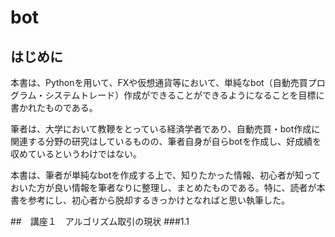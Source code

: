 # bot

## はじめに
本書は、Pythonを用いて、FXや仮想通貨等において、単純なbot（自動売買プログラム・システムトレード）作成ができることができるようになることを目標に書かれたものである。

筆者は、大学において教鞭をとっている経済学者であり、自動売買・bot作成に関連する分野の研究はしているものの、筆者自身が自らbotを作成し、好成績を収めているというわけではない。

本書は、筆者が単純なbotを作成する上で、知りたかった情報、初心者が知っておいた方が良い情報を筆者なりに整理し、まとめたものである。特に、読者が本書を参考にし、初心者から脱却するきっかけとなればと思い執筆した。

##　講座１　アルゴリズム取引の現状
###1.1


